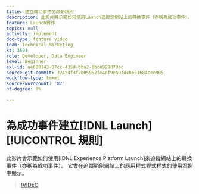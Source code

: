 ```yaml
---
title: 建立成功事件的啟動規則
description: 此影片將示範如何使用Launch追蹤您網站上的轉換事件（亦稱為成功事件）。 它會在追蹤範例網站上應用程式程式的使用案例中顯示。
feature: Launch實作
topics: null
activity: implement
doc-type: feature video
team: Technical Marketing
kt: 3591
role: Developer, Data Engineer
level: Beginner
exl-id: ae600143-87cc-435d-bba2-0bce929070ac
source-git-commit: 32424f3f2b05952fe4df9ea91dcbe51684cee905
workflow-type: tm+mt
source-wordcount: '82'
ht-degree: 0%

---
```


# 為成功事件建立[!DNL Launch] [!UICONTROL 規則]

此影片會示範如何使用[!DNL Experience Platform Launch]來追蹤網站上的轉換事件（亦稱為成功事件）。 它會在追蹤範例網站上的應用程式程式程式的使用案例中顯示。

>[!VIDEO](https://video.tv.adobe.com/v/28778/?quality=12)
